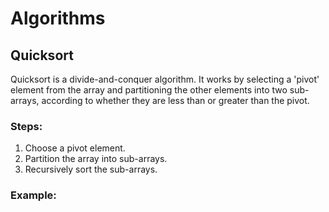 # Algorithms

## Quicksort
Quicksort is a divide-and-conquer algorithm. It works by selecting a 'pivot' element from the array and partitioning the other elements into two sub-arrays, according to whether they are less than or greater than the pivot.

### Steps:
1. Choose a pivot element.
2. Partition the array into sub-arrays.
3. Recursively sort the sub-arrays.

### Example:
